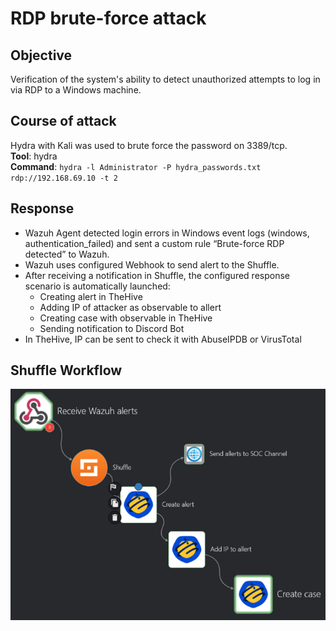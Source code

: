 # RDP brute-force attack

## Objective
Verification of the system's ability to detect unauthorized attempts to log in via RDP to a Windows machine.

## Course of attack
Hydra with Kali was used to brute force the password on 3389/tcp.  
**Tool**: hydra  
**Command**: `hydra -l Administrator -P hydra_passwords.txt rdp://192.168.69.10 -t 2`  

## Response
- Wazuh Agent detected login errors in Windows event logs (windows, authentication_failed) and sent a custom rule “Brute-force RDP detected” to Wazuh.  
- Wazuh uses configured Webhook to send alert to the Shuffle.  
- After receiving a notification in Shuffle, the configured response scenario is automatically launched:  
  - Creating alert in TheHive
  - Adding IP of attacker as observable to allert
  - Creating case with observable in TheHive
  - Sending notification to Discord Bot
- In TheHive, IP can be sent to check it with AbuseIPDB or VirusTotal

## Shuffle Workflow
![](images/shuffle-workflow-rdp.png)
